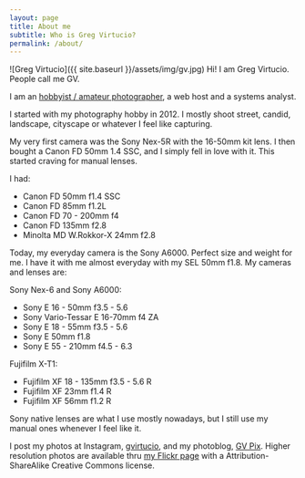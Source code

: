 ```yaml
---
layout: page
title: About me
subtitle: Who is Greg Virtucio?
permalink: /about/
---
```

![Greg Virtucio]({{ site.baseurl }}/assets/img/gv.jpg)
Hi! I am Greg Virtucio. People call me GV. 

I am an [hobbyist / amateur photographer](http://gvpix.com), a web host and a systems analyst.

I started with my photography hobby in 2012. I mostly shoot street, candid, landscape, cityscape or whatever I feel like capturing. 

My very first camera was the Sony Nex-5R with the 16-50mm kit lens. I then bought a Canon FD 50mm 1.4 SSC, and I simply fell in love with it. This started craving for manual lenses. 

I had:

- Canon FD 50mm f1.4 SSC
- Canon FD 85mm f1.2L
- Canon FD 70 - 200mm f4
- Canon FD 135mm f2.8
- Minolta MD W.Rokkor-X 24mm f2.8

Today, my everyday camera is the Sony A6000. Perfect size and weight for me. I have it with me almost everyday with my SEL 50mm f1.8. My cameras and lenses are:

Sony Nex-6 and Sony A6000:

- Sony E 16 - 50mm f3.5 - 5.6
- Sony Vario-Tessar E 16-70mm f4 ZA
- Sony E 18 - 55mm f3.5 - 5.6
- Sony E 50mm f1.8
- Sony E 55 - 210mm f4.5 - 6.3

Fujifilm X-T1:

- Fujifilm XF 18 - 135mm f3.5 - 5.6 R
- Fujifilm XF 23mm f1.4 R
- Fujifilm XF 56mm f1.2 R

Sony native lenses are what I use mostly nowadays, but I still use my manual ones whenever I feel like it.

I post my photos at Instagram, [gvirtucio](https://www.instagram.com/gvirtucio/), and my photoblog, [GV Pix](http://gvpix.com). Higher resolution photos are available thru [my Flickr page](https://www.flickr.com/photos/gregvirtucio/) with a Attribution-ShareAlike Creative Commons license.